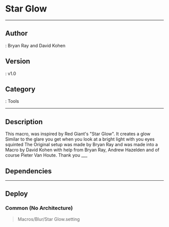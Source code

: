 # Star Glow
___

## Author
 : Bryan Ray and David Kohen

## Version
 : v1.0

## Category
 : Tools
___

## Description
This macro, was inspired by Red Giant's "Star Glow". It creates a glow Similar to the glare you get when you look at a bright light with you eyes squinted
The Original setup was made by Bryan Ray and was made into a Macro by David Kohen with help from Bryan Ray, Andrew Hazelden and of course Pieter Van Houte. 
 Thank you ___

## Dependencies


___

## Deploy

### Common (No Architecture)

> Macros/Blur/Star Glow.setting  
